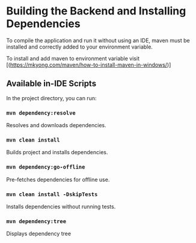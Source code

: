 # Building the Backend and Installing Dependencies

To compile the application and run it without using an IDE, maven must be installed and correctly added to your environment variable.

To install and add maven to environment variable visit [(https://mkyong.com/maven/how-to-install-maven-in-windows/)]

## Available in-IDE Scripts

In the project directory, you can run:

### `mvn dependency:resolve`

Resolves and downloads dependencies.

### `mvn clean install`

Builds project and installs dependencies.

### `mvn dependency:go-offline`

Pre-fetches dependencies for offline use.

### `mvn clean install -DskipTests`

Installs dependencies without running tests.

### `mvn dependency:tree`

Displays dependency tree
